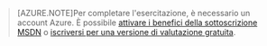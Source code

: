 > [AZURE.NOTE]Per completare l'esercitazione, è necessario un account Azure. È possibile <a href="/pricing/member-offers/msdn-benefits-details/?WT.mc_id=A85619ABF" target="_blank">attivare i benefici della sottoscrizione MSDN</a> o <a href="/pricing/free-trial/?WT.mc_id=A85619ABF" target="_blank">iscriversi per una versione di valutazione gratuita</a>.

<!---HONumber=July15_HO3-->